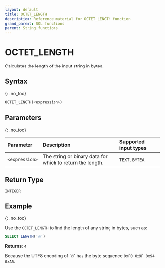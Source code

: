 ```yaml
---
layout: default
title: OCTET_LENGTH
description: Reference material for OCTET_LENGTH function
grand_parent: SQL functions
parent: String functions
---
```


# OCTET\_LENGTH

Calculates the length of the input string in bytes.

## Syntax
{: .no_toc}

```sql
OCTET_LENGTH(<expression>)
```
## Parameters 
{: .no_toc}

| Parameter      | Description                                  |Supported input types |
| :--------------| :--------------------------------------------|:----------------------|
| `<expression>` | The string or binary data for which to return the length.   | `TEXT`, `BYTEA`       |

## Return Type
`INTEGER` 

## Example
{: .no_toc}

Use the `OCTET_LENGTH` to find the length of any string in bytes, such as: 

```sql
SELECT LENGTH('🔥')
```

**Returns**: `4`

Because the UTF8 encoding of '🔥' has the byte sequence `0xF0 0x9F 0x94 0xA5`.

